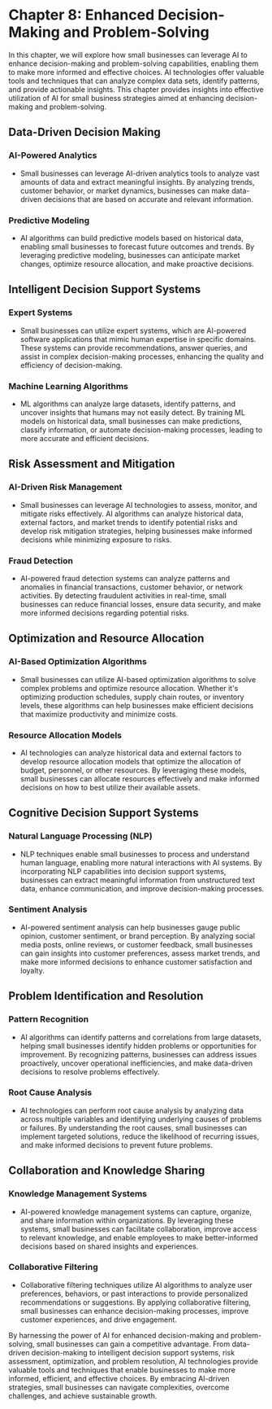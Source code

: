 Chapter 8: Enhanced Decision-Making and Problem-Solving
=======================================================

In this chapter, we will explore how small businesses can leverage AI to enhance decision-making and problem-solving capabilities, enabling them to make more informed and effective choices. AI technologies offer valuable tools and techniques that can analyze complex data sets, identify patterns, and provide actionable insights. This chapter provides insights into effective utilization of AI for small business strategies aimed at enhancing decision-making and problem-solving.

Data-Driven Decision Making
---------------------------

### AI-Powered Analytics

* Small businesses can leverage AI-driven analytics tools to analyze vast amounts of data and extract meaningful insights. By analyzing trends, customer behavior, or market dynamics, businesses can make data-driven decisions that are based on accurate and relevant information.

### Predictive Modeling

* AI algorithms can build predictive models based on historical data, enabling small businesses to forecast future outcomes and trends. By leveraging predictive modeling, businesses can anticipate market changes, optimize resource allocation, and make proactive decisions.

Intelligent Decision Support Systems
------------------------------------

### Expert Systems

* Small businesses can utilize expert systems, which are AI-powered software applications that mimic human expertise in specific domains. These systems can provide recommendations, answer queries, and assist in complex decision-making processes, enhancing the quality and efficiency of decision-making.

### Machine Learning Algorithms

* ML algorithms can analyze large datasets, identify patterns, and uncover insights that humans may not easily detect. By training ML models on historical data, small businesses can make predictions, classify information, or automate decision-making processes, leading to more accurate and efficient decisions.

Risk Assessment and Mitigation
------------------------------

### AI-Driven Risk Management

* Small businesses can leverage AI technologies to assess, monitor, and mitigate risks effectively. AI algorithms can analyze historical data, external factors, and market trends to identify potential risks and develop risk mitigation strategies, helping businesses make informed decisions while minimizing exposure to risks.

### Fraud Detection

* AI-powered fraud detection systems can analyze patterns and anomalies in financial transactions, customer behavior, or network activities. By detecting fraudulent activities in real-time, small businesses can reduce financial losses, ensure data security, and make more informed decisions regarding potential risks.

Optimization and Resource Allocation
------------------------------------

### AI-Based Optimization Algorithms

* Small businesses can utilize AI-based optimization algorithms to solve complex problems and optimize resource allocation. Whether it's optimizing production schedules, supply chain routes, or inventory levels, these algorithms can help businesses make efficient decisions that maximize productivity and minimize costs.

### Resource Allocation Models

* AI technologies can analyze historical data and external factors to develop resource allocation models that optimize the allocation of budget, personnel, or other resources. By leveraging these models, small businesses can allocate resources effectively and make informed decisions on how to best utilize their available assets.

Cognitive Decision Support Systems
----------------------------------

### Natural Language Processing (NLP)

* NLP techniques enable small businesses to process and understand human language, enabling more natural interactions with AI systems. By incorporating NLP capabilities into decision support systems, businesses can extract meaningful information from unstructured text data, enhance communication, and improve decision-making processes.

### Sentiment Analysis

* AI-powered sentiment analysis can help businesses gauge public opinion, customer sentiment, or brand perception. By analyzing social media posts, online reviews, or customer feedback, small businesses can gain insights into customer preferences, assess market trends, and make more informed decisions to enhance customer satisfaction and loyalty.

Problem Identification and Resolution
-------------------------------------

### Pattern Recognition

* AI algorithms can identify patterns and correlations from large datasets, helping small businesses identify hidden problems or opportunities for improvement. By recognizing patterns, businesses can address issues proactively, uncover operational inefficiencies, and make data-driven decisions to resolve problems effectively.

### Root Cause Analysis

* AI technologies can perform root cause analysis by analyzing data across multiple variables and identifying underlying causes of problems or failures. By understanding the root causes, small businesses can implement targeted solutions, reduce the likelihood of recurring issues, and make informed decisions to prevent future problems.

Collaboration and Knowledge Sharing
-----------------------------------

### Knowledge Management Systems

* AI-powered knowledge management systems can capture, organize, and share information within organizations. By leveraging these systems, small businesses can facilitate collaboration, improve access to relevant knowledge, and enable employees to make better-informed decisions based on shared insights and experiences.

### Collaborative Filtering

* Collaborative filtering techniques utilize AI algorithms to analyze user preferences, behaviors, or past interactions to provide personalized recommendations or suggestions. By applying collaborative filtering, small businesses can enhance decision-making processes, improve customer experiences, and drive engagement.

By harnessing the power of AI for enhanced decision-making and problem-solving, small businesses can gain a competitive advantage. From data-driven decision-making to intelligent decision support systems, risk assessment, optimization, and problem resolution, AI technologies provide valuable tools and techniques that enable businesses to make more informed, efficient, and effective choices. By embracing AI-driven strategies, small businesses can navigate complexities, overcome challenges, and achieve sustainable growth.
